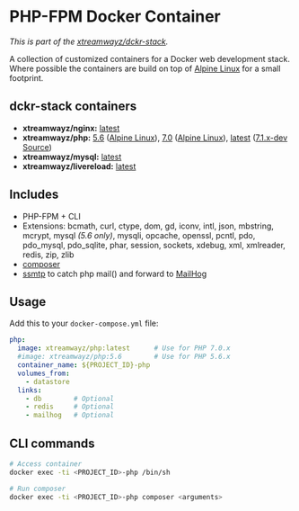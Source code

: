 # PHP-FPM Docker Container

*This is part of the [xtreamwayz/dckr-stack](https://github.com/xtreamwayz/dckr-stack).*

A collection of customized containers for a Docker web development stack. Where possible the containers are build on top of [Alpine Linux](http://alpinelinux.org/) for a small footprint.

## dckr-stack containers

- **xtreamwayz/nginx:** [latest](https://github.com/xtreamwayz/dckr-stack/blob/master/nginx/Dockerfile)
- **xtreamwayz/php:** [5.6](https://github.com/xtreamwayz/dckr-stack/blob/master/php/5.6/Dockerfile) ([Alpine Linux](https://pkgs.alpinelinux.org/packages?name=php5*&branch=edge&arch=x86_64)), [7.0](https://github.com/xtreamwayz/dckr-stack/blob/master/php/7.0/Dockerfile) ([Alpine Linux](https://pkgs.alpinelinux.org/packages?name=php7*&branch=edge&arch=x86_64)), [latest](https://github.com/xtreamwayz/dckr-stack/blob/master/php/7.1/Dockerfile) ([7.1.x-dev Source](https://github.com/php/php-src))
- **xtreamwayz/mysql:** [latest](https://github.com/xtreamwayz/dckr-stack/blob/master/mysql/Dockerfile)
- **xtreamwayz/livereload:** [latest](https://github.com/xtreamwayz/dckr-stack/blob/master/livereload/Dockerfile)

## Includes

- PHP-FPM + CLI
- Extensions: bcmath, curl, ctype, dom, gd, iconv, intl, json, mbstring, mcrypt, mysql *(5.6 only)*, mysqli, opcache, openssl, pcntl, pdo, pdo_mysql, pdo_sqlite, phar, session, sockets, xdebug, xml, xmlreader, redis, zip, zlib
- [composer](https://getcomposer.org/doc/)
- [ssmtp](http://linux.die.net/man/8/ssmtp) to catch php mail() and forward to [MailHog](https://github.com/mailhog/MailHog)

## Usage

Add this to your `docker-compose.yml` file:

```yaml
php:
  image: xtreamwayz/php:latest      # Use for PHP 7.0.x
  #image: xtreamwayz/php:5.6        # Use for PHP 5.6.x
  container_name: ${PROJECT_ID}-php
  volumes_from:
    - datastore
  links:
    - db        # Optional
    - redis     # Optional
    - mailhog   # Optional
```

## CLI commands

```bash
# Access container
docker exec -ti <PROJECT_ID>-php /bin/sh

# Run composer
docker exec -ti <PROJECT_ID>-php composer <arguments>
```
